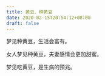 ```yaml
---
title: 黄豆、种黄豆
date: 2020-02-15T20:54:12+08:00
draft: false
---
```


梦见种黄豆，生活会富有。


女人梦见种黄豆，夫妻感情会更加甜蜜。


梦见吃黄豆，是生病的预兆。
